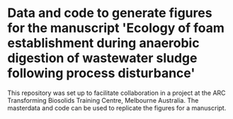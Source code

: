 # Data and code to generate figures for the manuscript 'Ecology of foam establishment during anaerobic digestion of wastewater sludge following process disturbance'

This repository was set up to facilitate collaboration in a project at the ARC Transforming Biosolids Training Centre, Melbourne Australia. 
The masterdata and code can be used to replicate the figures for a manuscript. 
